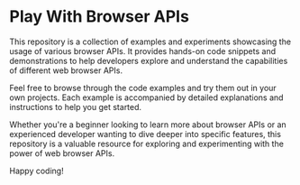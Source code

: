 # Play With Browser APIs

This repository is a collection of examples and experiments showcasing the usage of various browser APIs. It provides hands-on code snippets and demonstrations to help developers explore and understand the capabilities of different web browser APIs.

Feel free to browse through the code examples and try them out in your own projects. Each example is accompanied by detailed explanations and instructions to help you get started.

Whether you're a beginner looking to learn more about browser APIs or an experienced developer wanting to dive deeper into specific features, this repository is a valuable resource for exploring and experimenting with the power of web browser APIs.

Happy coding!
